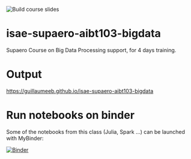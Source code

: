 ![Build course slides](https://github.com/guillaumeeb/isae-supaero-aibt103-bigdata/actions/workflows/slides.yml/badge.svg)

# isae-supaero-aibt103-bigdata
Supaero Course on Big Data Processing support, for 4 days training.

# Output
https://guillaumeeb.github.io/isae-supaero-aibt103-bigdata

# Run notebooks on binder

Some of the notebooks from this class (Julia, Spark ...) can be launched with MyBinder:

[![Binder](https://mybinder.org/badge_logo.svg)](https://mybinder.org/v2/gh/guillaumeeb/isae-supaero-aibt103-bigdata/master?urlpath=lab)
